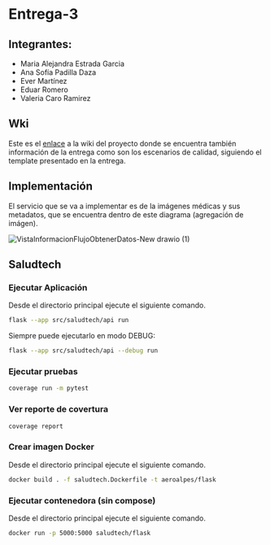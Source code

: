 # Entrega-3

## Integrantes:

- Maria Alejandra Estrada Garcia 
- Ana Sofía Padilla Daza 
- Ever Martínez
- Eduar Romero
- Valeria Caro Ramirez

## Wki

Este es el [enlace](https://github.com/LosComponentes/Entrega-3/wiki/Entrega-3) a la wiki del proyecto donde se encuentra también información de la entrega como son los escenarios de calidad, siguiendo el template presentado en la entrega.

## Implementación

El servicio que se va a implementar es de la imágenes médicas y sus metadatos, que se encuentra dentro de este diagrama (agregación de imágen).

![VistaInformacionFlujoObtenerDatos-New drawio (1)](https://github.com/user-attachments/assets/7d49cc59-c67b-4996-88ff-d8e45ff55e86)

## Saludtech
### Ejecutar Aplicación

Desde el directorio principal ejecute el siguiente comando.

```bash
flask --app src/saludtech/api run
```

Siempre puede ejecutarlo en modo DEBUG:

```bash
flask --app src/saludtech/api --debug run
```

### Ejecutar pruebas

```bash
coverage run -m pytest
```

### Ver reporte de covertura
```bash
coverage report
```

### Crear imagen Docker

Desde el directorio principal ejecute el siguiente comando.

```bash
docker build . -f saludtech.Dockerfile -t aeroalpes/flask
```

### Ejecutar contenedora (sin compose)

Desde el directorio principal ejecute el siguiente comando.

```bash
docker run -p 5000:5000 saludtech/flask
```
